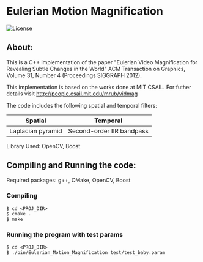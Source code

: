 # Eulerian Motion Magnification

<p align="left">
  <a href="https://github.com/kgram007/Eulerian-Motion-Magnification/blob/master/LICENSE"><img src="https://img.shields.io/badge/License-MIT-brightgreen.svg" alt="License"></a>
</p>

## About:
This is a C++ implementation of the paper "Eulerian Video Magnification for Revealing Subtle Changes in the World" ACM Transaction on Graphics, Volume 31, Number 4 (Proceedings SIGGRAPH 2012).

This implementation is based on the works done at MIT CSAIL.
For futher details visit http://people.csail.mit.edu/mrub/vidmag

The code includes the following spatial and temporal filters:

|     Spatial       |          Temporal         |
|-------------------|---------------------------|
| Laplacian pyramid | Second-order IIR bandpass |

Library Used: OpenCV, Boost
	

## Compiling and Running the code:
Required packages: g++, CMake, OpenCV, Boost
### Compiling
	$ cd <PROJ_DIR>
	$ cmake .
	$ make
### Running the program with test params
	$ cd <PROJ_DIR>
	$ ./bin/Eulerian_Motion_Magnification test/test_baby.param
